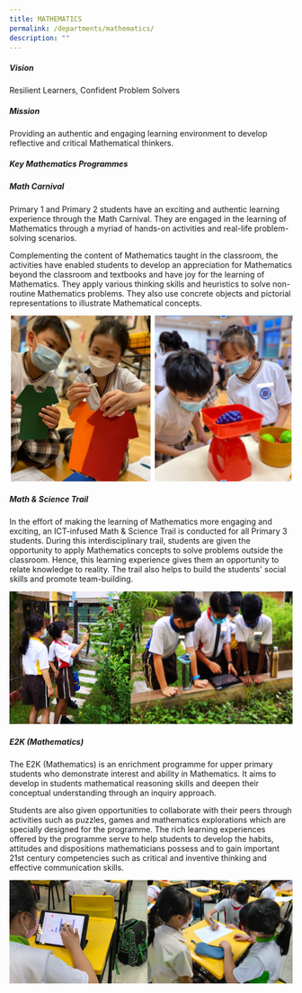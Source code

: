 ```yaml
---
title: MATHEMATICS
permalink: /departments/mathematics/
description: ""
---
```


##### **Vision**
Resilient Learners, Confident Problem Solvers

##### **Mission**
Providing an authentic and engaging learning environment to develop reflective and critical Mathematical thinkers.

##### **Key Mathematics Programmes**
##### **Math Carnival**
Primary 1 and Primary 2 students have an exciting and authentic learning experience through the Math Carnival. They are engaged in the learning of Mathematics through a myriad of hands-on activities and real-life problem-solving scenarios.

Complementing the content of Mathematics taught in the classroom, the activities have enabled students to develop an appreciation for Mathematics beyond the classroom and textbooks and have joy for the learning of Mathematics. They apply various thinking skills and heuristics to solve non-routine Mathematics problems. They also use concrete objects and pictorial representations to illustrate Mathematical concepts.

![](/images/Departments/MATH/MA.png)

##### **Math & Science Trail** 
In the effort of making the learning of Mathematics more engaging and exciting, an ICT-infused Math & Science Trail is conducted for all Primary 3 students. During this interdisciplinary trail, students are given the opportunity to apply Mathematics concepts to solve problems outside the classroom. Hence, this learning experience gives them an opportunity to relate knowledge to reality. The trail also helps to build the students' social skills and promote team-building.

![](/images/Departments/MATH/MA2.png)

##### **E2K (Mathematics)**
The E2K (Mathematics) is an enrichment programme for upper primary students who demonstrate interest and ability in Mathematics. It aims to develop in students mathematical reasoning skills and deepen their conceptual understanding through an inquiry approach.

Students are also given opportunities to collaborate with their peers through activities such as puzzles, games and mathematics explorations which are specially designed for the programme. The rich learning experiences offered by the programme serve to help students to develop the habits, attitudes and dispositions mathematicians possess and to gain important 21st century competencies such as critical and inventive thinking and effective communication skills.

![](/images/Departments/MATH/MA3.png)
